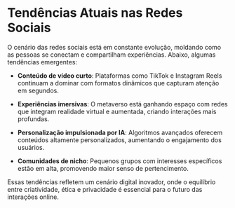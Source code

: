 # Tendências Atuais nas Redes Sociais



O cenário das redes sociais está em constante evolução, moldando como as pessoas se conectam e compartilham experiências. Abaixo, algumas tendências emergentes:



- **Conteúdo de vídeo curto**: Plataformas como TikTok e Instagram Reels continuam a dominar com formatos dinâmicos que capturam atenção em segundos.

- **Experiências imersivas**: O metaverso está ganhando espaço com redes que integram realidade virtual e aumentada, criando interações mais profundas.

- **Personalização impulsionada por IA**: Algoritmos avançados oferecem conteúdos altamente personalizados, aumentando o engajamento dos usuários.

- **Comunidades de nicho**: Pequenos grupos com interesses específicos estão em alta, promovendo maior senso de pertencimento.



Essas tendências refletem um cenário digital inovador, onde o equilíbrio entre criatividade, ética e privacidade é essencial para o futuro das interações online.
